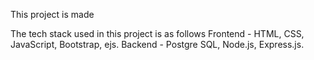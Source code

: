 This project is made 

The tech stack used in this project is as follows
Frontend - HTML, CSS, JavaScript, Bootstrap, ejs.
Backend - Postgre SQL, Node.js, Express.js.
